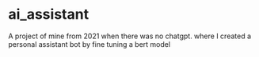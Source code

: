 # ai_assistant
A project of mine from 2021 when there was no chatgpt. where I created a personal assistant bot by fine tuning a bert model
